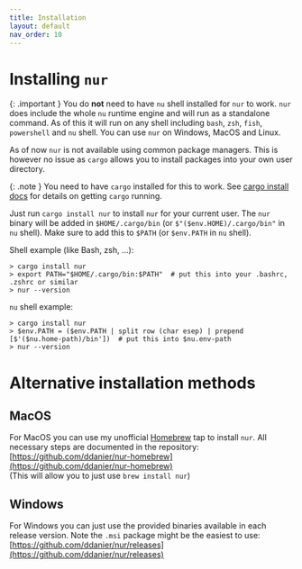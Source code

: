 ```yaml
---
title: Installation
layout: default
nav_order: 10
---
```


# Installing `nur`

{: .important }
You do **not** need to have `nu` shell installed for `nur` to work. `nur` does
include the whole `nu` runtime engine and will run as a standalone command. As of this
it will run on any shell including `bash`, `zsh`, `fish`, `powershell` and `nu` shell. You
can use `nur` on Windows, MacOS and Linux.

As of now `nur` is not available using common package managers. This is however no issue as `cargo`
allows you to install packages into your own user directory.

{: .note }
You need to have `cargo` installed for this to work. See [cargo install docs](https://doc.rust-lang.org/cargo/getting-started/installation.html)
for details on getting `cargo` running.

Just run `cargo install nur` to install `nur` for your current user. The `nur` binary will be
added in `$HOME/.cargo/bin` (or `$"($env.HOME)/.cargo/bin"` in `nu` shell). Make sure to add
this to `$PATH` (or `$env.PATH` in `nu` shell).

Shell example (like Bash, zsh, ...):
```shell
> cargo install nur
> export PATH="$HOME/.cargo/bin:$PATH"  # put this into your .bashrc, .zshrc or similar
> nur --version
```

`nu` shell example:
```shell
> cargo install nur
> $env.PATH = ($env.PATH | split row (char esep) | prepend [$'($nu.home-path)/bin'])  # put this into $nu.env-path
> nur --version
```

# Alternative installation methods

## MacOS

For MacOS you can use my unofficial [Homebrew](https://brew.sh/) tap to install `nur`. All necessary
steps are documented in the repository:
[https://github.com/ddanier/nur-homebrew](https://github.com/ddanier/nur-homebrew)  
(This will allow you to just use `brew install nur`)

## Windows 

For Windows you can just use the provided binaries available in each release version. Note the
`.msi` package might be the easiest to use:
[https://github.com/ddanier/nur/releases](https://github.com/ddanier/nur/releases)
